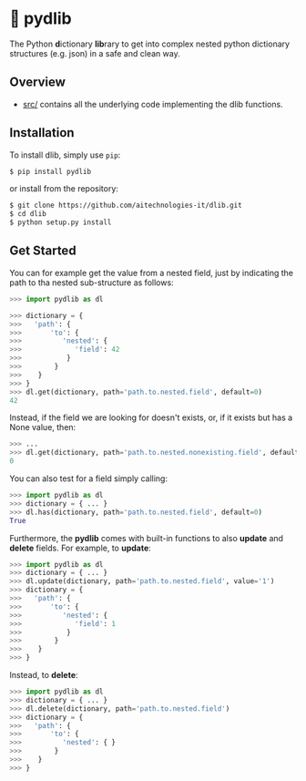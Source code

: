 # :yarn: pydlib
The Python **d**ictionary **lib**rary to get into complex nested python dictionary structures (e.g. json) in a safe and clean way.

## Overview

* [src/](src) contains all the underlying code implementing the dlib functions.

## Installation

To install dlib, simply use `pip`:

```bash
$ pip install pydlib
```

or install from the repository:

```bash
$ git clone https://github.com/aitechnologies-it/dlib.git
$ cd dlib
$ python setup.py install
```

## Get Started

You can for example get the value from a nested field, just by indicating the path to tha nested sub-structure as follows:

```python
>>> import pydlib as dl

>>> dictionary = {
>>>   'path': {
>>>       'to': {
>>>          'nested': {
>>>             'field': 42
>>>           }
>>>        }
>>>    }
>>> }
>>> dl.get(dictionary, path='path.to.nested.field', default=0)
42
```

Instead, if the field we are looking for doesn't exists, or, if it exists but has a None value, then:

```python
>>> ...
>>> dl.get(dictionary, path='path.to.nested.nonexisting.field', default=0)
0
```

You can also test for a field simply calling:

```python
>>> import pydlib as dl
>>> dictionary = { ... }
>>> dl.has(dictionary, path='path.to.nested.field', default=0)
True
```

Furthermore, the **pydlib** comes with built-in functions to also **update** and **delete** fields. For example, to **update**:

```python
>>> import pydlib as dl
>>> dictionary = { ... }
>>> dl.update(dictionary, path='path.to.nested.field', value='1')
>>> dictionary = {
>>>   'path': {
>>>       'to': {
>>>          'nested': {
>>>             'field': 1
>>>           }
>>>        }
>>>    }
>>> }
```

Instead, to **delete**:

```python
>>> import pydlib as dl
>>> dictionary = { ... }
>>> dl.delete(dictionary, path='path.to.nested.field')
>>> dictionary = {
>>>   'path': {
>>>       'to': {
>>>          'nested': { }
>>>        }
>>>    }
>>> }
```
